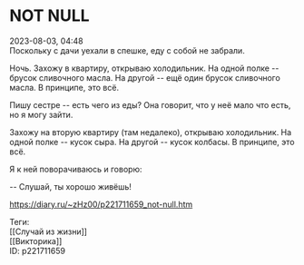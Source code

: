 NOT NULL
=========

   
 2023-08-03, 04:48   
  Поскольку с дачи уехали в спешке, еду с собой не забрали.   
   
 Ночь. Захожу в квартиру, открываю холодильник. На одной полке -- брусок сливочного масла. На другой -- ещё один брусок сливочного масла. В принципе, это всё.   
   
 Пишу сестре -- есть чего из еды? Она говорит, что у неё мало что есть, но я могу зайти.   
   
 Захожу на вторую квартиру (там недалеко), открываю холодильник. На одной полке -- кусок сыра. На другой -- кусок колбасы. В принципе, это всё.   
   
 Я к ней поворачиваюсь и говорю:   
   
 -- Слушай, ты хорошо живёшь!   
    
 <https://diary.ru/~zHz00/p221711659_not-null.htm>   
   
 Теги:   
 [[Случай из жизни]]   
 [[Викторика]]   
 ID: p221711659